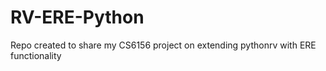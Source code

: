 # RV-ERE-Python
Repo created to share my CS6156 project on extending pythonrv with ERE functionality
